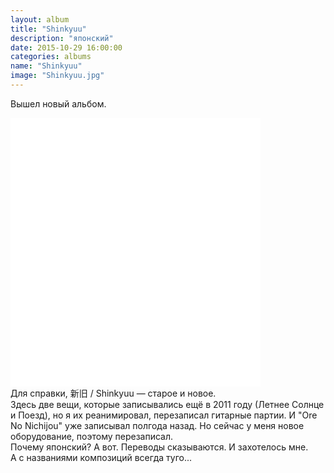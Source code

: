 ```yaml
---
layout: album
title: "Shinkyuu"
description: "японский"
date: 2015-10-29 16:00:00
categories: albums
name: "Shinkyuu"
image: "Shinkyuu.jpg"
---
```


Вышел новый альбом.<br>
<iframe id="widget" scrolling="no" frameborder="0" width="400" height="430" style="width: 400px; height: 430px;" src="//widgets.jamendo.com/v3/album/153411?autoplay=0&amp;layout=standard&amp;manualWidth=400&amp;width=400&amp;theme=light&amp;highlight=0&amp;tracklist=true&amp;tracklist_n=8&amp;embedCode="></iframe><br>
Для справки, 新旧 / Shinkyuu — старое и новое.<br>
Здесь две вещи, которые записывались ещё в 2011 году (Летнее Солнце и Поезд), но я их реанимировал, перезаписал гитарные партии. И "Ore No Nichijou" уже записывал полгода назад. Но сейчас у меня новое оборудование, поэтому перезаписал.<br>
Почему японский? А вот. Переводы сказываются. И захотелось мне.<br>
А с названиями композиций всегда туго...<br>
<br><br><br><br><br>